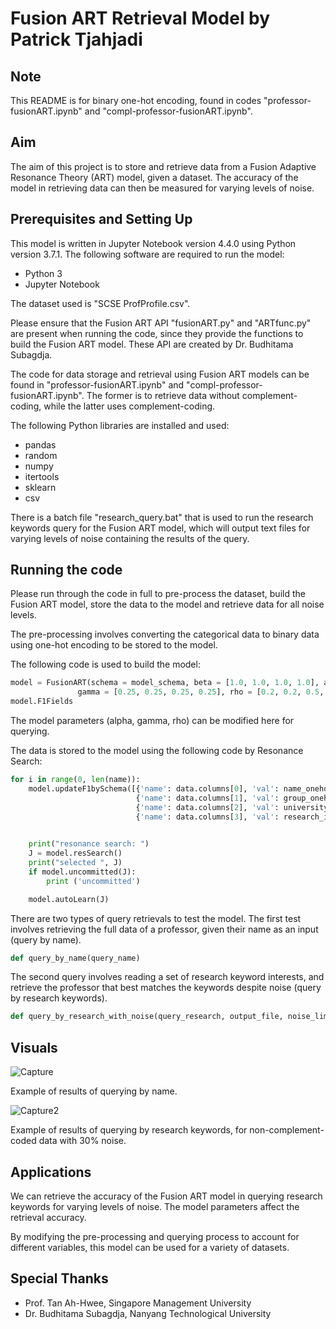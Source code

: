 # Fusion ART Retrieval Model by Patrick Tjahjadi
## Note
This README is for binary one-hot encoding, found in codes "professor-fusionART.ipynb" and "compl-professor-fusionART.ipynb".

## Aim
The aim of this project is to store and retrieve data from a Fusion Adaptive Resonance Theory
(ART) model, given a dataset. The accuracy of the model in retrieving data can then be measured
for varying levels of noise.

## Prerequisites and Setting Up
This model is written in Jupyter Notebook version 4.4.0 using Python version 3.7.1. The following software are required
to run the model:
* Python 3
* Jupyter Notebook 

The dataset used is "SCSE ProfProfile.csv".

Please ensure that the Fusion ART API "fusionART.py" and "ARTfunc.py" are present when running the code, since 
they provide the functions to build the Fusion ART model. These API are created by Dr. Budhitama Subagdja.

The code for data storage and retrieval using Fusion ART models can be found in "professor-fusionART.ipynb"
and "compl-professor-fusionART.ipynb". The former is to retrieve data without complement-coding, while the latter
uses complement-coding.

The following Python libraries are installed and used:
* pandas
* random
* numpy
* itertools
* sklearn
* csv

There is a batch file "research_query.bat" that is used to run the research keywords query for the Fusion ART 
model, which will output text files for varying levels of noise containing the results of the query.

## Running the code
Please run through the code in full to pre-process the dataset, build the Fusion ART model, store the data 
to the model and retrieve data for all noise levels.

The pre-processing involves converting the categorical data to binary data using one-hot encoding
to be stored to the model.

The following code is used to build the model:
```python
model = FusionART(schema = model_schema, beta = [1.0, 1.0, 1.0, 1.0], alpha = [0.1, 0.1, 0.1, 0.1], 
               gamma = [0.25, 0.25, 0.25, 0.25], rho = [0.2, 0.2, 0.5, 0.5])
model.F1Fields
```
The model parameters (alpha, gamma, rho) can be modified here for querying.

The data is stored to the model using the following code by Resonance Search:
```python
for i in range(0, len(name)):
    model.updateF1bySchema([{'name': data.columns[0], 'val': name_onehotlist[i]}, 
                            {'name': data.columns[1], 'val': group_onehotlist[i]}, 
                            {'name': data.columns[2], 'val': university_2d[i]}, 
                            {'name': data.columns[3], 'val': research_interest_2d[i]}])

    
    print("resonance search: ")
    J = model.resSearch()
    print("selected ", J)
    if model.uncommitted(J):
        print ('uncommitted')

    model.autoLearn(J)
```

There are two types of query retrievals to test the model. The first test involves retrieving the full data
of a professor, given their name as an input (query by name).
```python
def query_by_name(query_name)
```

The second query involves reading a set of research keyword interests, and retrieve the professor that
best matches the keywords despite noise (query by research keywords).
```python
def query_by_research_with_noise(query_research, output_file, noise_limit)
```
## Visuals
![Capture](https://user-images.githubusercontent.com/41354958/84756037-7ea35f00-afec-11ea-8cc8-f893d3c9c647.JPG)

Example of results of querying by name.

![Capture2](https://user-images.githubusercontent.com/41354958/84756126-98dd3d00-afec-11ea-82ed-dbf4500f37ba.JPG)

Example of results of querying by research keywords, for non-complement-coded data with 30% noise.

## Applications
We can retrieve the accuracy of the Fusion ART model in querying research keywords for varying levels of noise.
The model parameters affect the retrieval accuracy.

By modifying the pre-processing and querying process to account for different variables,
this model can be used for a variety of datasets.

## Special Thanks
* Prof. Tan Ah-Hwee, Singapore Management University
* Dr. Budhitama Subagdja, Nanyang Technological University
